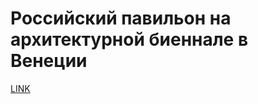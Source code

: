 # Российский павильон на архитектурной биеннале в Венеции



[LINK](https://varlamov.ru/618326.html)
